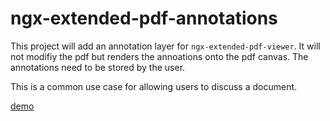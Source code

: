 # ngx-extended-pdf-annotations

This project will add an annotation layer for `ngx-extended-pdf-viewer`. It will not modifiy the pdf but renders the annoations onto the pdf canvas. The annotations
need to be stored by the user.

This is a common use case for allowing users to discuss a document.

[demo](dist/index.html)
